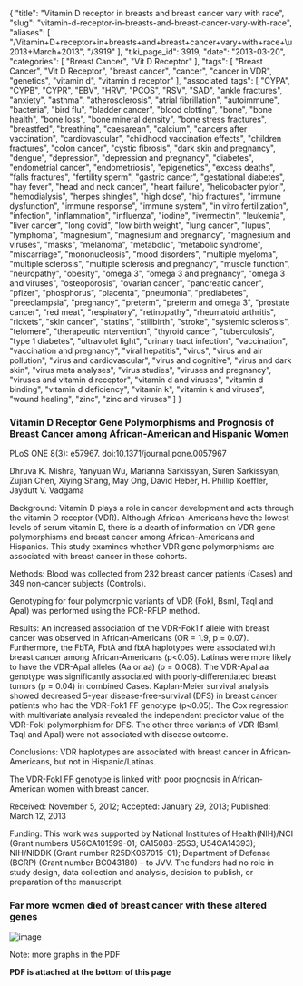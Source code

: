 {
    "title": "Vitamin D receptor in breasts and breast cancer vary with race",
    "slug": "vitamin-d-receptor-in-breasts-and-breast-cancer-vary-with-race",
    "aliases": [
        "/Vitamin+D+receptor+in+breasts+and+breast+cancer+vary+with+race+\u2013+March+2013",
        "/3919"
    ],
    "tiki_page_id": 3919,
    "date": "2013-03-20",
    "categories": [
        "Breast Cancer",
        "Vit D Receptor"
    ],
    "tags": [
        "Breast Cancer",
        "Vit D Receptor",
        "breast cancer",
        "cancer",
        "cancer in VDR",
        "genetics",
        "vitamin d",
        "vitamin d receptor"
    ],
    "associated_tags": [
        "CYPA",
        "CYPB",
        "CYPR",
        "EBV",
        "HRV",
        "PCOS",
        "RSV",
        "SAD",
        "ankle fractures",
        "anxiety",
        "asthma",
        "atherosclerosis",
        "atrial fibrillation",
        "autoimmune",
        "bacteria",
        "bird flu",
        "bladder cancer",
        "blood clotting",
        "bone",
        "bone health",
        "bone loss",
        "bone mineral density",
        "bone stress fractures",
        "breastfed",
        "breathing",
        "caesarean",
        "calcium",
        "cancers after vaccination",
        "cardiovascular",
        "childhood vaccination effects",
        "children fractures",
        "colon cancer",
        "cystic fibrosis",
        "dark skin and pregnancy",
        "dengue",
        "depression",
        "depression and pregnancy",
        "diabetes",
        "endometrial cancer",
        "endometriosis",
        "epigenetics",
        "excess deaths",
        "falls fractures",
        "fertility sperm",
        "gastric cancer",
        "gestational diabetes",
        "hay fever",
        "head and neck cancer",
        "heart failure",
        "helicobacter pylori",
        "hemodialysis",
        "herpes shingles",
        "high dose",
        "hip fractures",
        "immune dysfunction",
        "immune response",
        "immune system",
        "in vitro fertilization",
        "infection",
        "inflammation",
        "influenza",
        "iodine",
        "ivermectin",
        "leukemia",
        "liver cancer",
        "long covid",
        "low birth weight",
        "lung cancer",
        "lupus",
        "lymphoma",
        "magnesium",
        "magnesium and pregnancy",
        "magnesium and viruses",
        "masks",
        "melanoma",
        "metabolic",
        "metabolic syndrome",
        "miscarriage",
        "mononucleosis",
        "mood disorders",
        "multiple myeloma",
        "multiple sclerosis",
        "multiple sclerosis and pregnancy",
        "muscle function",
        "neuropathy",
        "obesity",
        "omega 3",
        "omega 3 and pregnancy",
        "omega 3 and viruses",
        "osteoporosis",
        "ovarian cancer",
        "pancreatic cancer",
        "pfizer",
        "phosphorus",
        "placenta",
        "pneumonia",
        "prediabetes",
        "preeclampsia",
        "pregnancy",
        "preterm",
        "preterm and omega 3",
        "prostate cancer",
        "red meat",
        "respiratory",
        "retinopathy",
        "rheumatoid arthritis",
        "rickets",
        "skin cancer",
        "statins",
        "stillbirth",
        "stroke",
        "systemic sclerosis",
        "telomere",
        "therapeutic intervention",
        "thyroid cancer",
        "tuberculosis",
        "type 1 diabetes",
        "ultraviolet light",
        "urinary tract infection",
        "vaccination",
        "vaccination and pregnancy",
        "viral hepatitis",
        "virus",
        "virus and air pollution",
        "virus and cardiovascular",
        "virus and cognitive",
        "virus and dark skin",
        "virus meta analyses",
        "virus studies",
        "viruses and pregnancy",
        "viruses and vitamin d receptor",
        "vitamin d and viruses",
        "vitamin d binding",
        "vitamin d deficiency",
        "vitamin k",
        "vitamin k and viruses",
        "wound healing",
        "zinc",
        "zinc and viruses"
    ]
}


### Vitamin D Receptor Gene Polymorphisms and Prognosis of Breast Cancer among African-American and Hispanic Women

PLoS ONE 8(3): e57967. doi:10.1371/journal.pone.0057967

Dhruva K. Mishra,     Yanyuan Wu,     Marianna Sarkissyan,     Suren Sarkissyan,     Zujian Chen,     Xiying Shang,     May Ong,     David Heber,     H. Phillip Koeffler,     Jaydutt V. Vadgama

Background: Vitamin D plays a role in cancer development and acts through the vitamin D receptor (VDR). Although African-Americans have the lowest levels of serum vitamin D, there is a dearth of information on VDR gene polymorphisms and breast cancer among African-Americans and Hispanics. This study examines whether VDR gene polymorphisms are associated with breast cancer in these cohorts.

Methods: Blood was collected from 232 breast cancer patients (Cases) and 349 non-cancer subjects (Controls). 

Genotyping for four polymorphic variants of VDR (FokI, BsmI, TaqI and ApaI) was performed using the PCR-RFLP method.

Results: An increased association of the VDR-Fok1 f allele with breast cancer was observed in African-Americans (OR = 1.9, p = 0.07). Furthermore, the FbTA, FbtA and fbtA haplotypes were associated with breast cancer among African-Americans (p<0.05). Latinas were more likely to have the VDR-ApaI alleles (Aa or aa) (p = 0.008). The VDR-ApaI aa genotype was significantly associated with poorly-differentiated breast tumors (p = 0.04) in combined Cases. Kaplan-Meier survival analysis showed decreased 5-year disease-free-survival (DFS) in breast cancer patients who had the VDR-Fok1 FF genotype (p<0.05). The Cox regression with multivariate analysis revealed the independent predictor value of the VDR-FokI polymorphism for DFS. The other three variants of VDR (BsmI, TaqI and ApaI) were not associated with disease outcome.

Conclusions: VDR haplotypes are associated with breast cancer in African-Americans, but not in Hispanic/Latinas. 

The VDR-FokI FF genotype is linked with poor prognosis in African-American women with breast cancer.

Received: November 5, 2012; Accepted: January 29, 2013; Published: March 12, 2013

Funding: This work was supported by National Institutes of Health(NIH)/NCI (Grant numbers U56CA101599-01; CA15083-25S3; U54CA14393); NIH/NIDDK (Grant number R25DK067015-01); Department of Defense (BCRP)  (Grant number BC043180) – to JVV. The funders had no role in study design, data collection and analysis, decision to publish, or preparation of the manuscript. 

### Far more women died of breast cancer with these altered genes

<img src="https://d378j1rmrlek7x.cloudfront.net/attachments/jpeg/fok-.jpg" alt="image">

Note: more graphs in the PDF

 **PDF is attached at the bottom of this page**